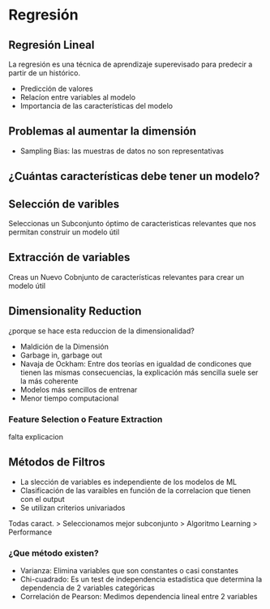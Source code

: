 # Regresión

## Regresión Lineal

La regresión es una técnica de aprendizaje superevisado para predecir a partir de un histórico.

- Predicción de valores
- Relacíon entre variables al modelo
- Importancia de las características del modelo

## Problemas al aumentar la dimensión

- Sampling Bias: las muestras de datos no son representativas

## ¿Cuántas características debe tener un modelo?



## Selección de varibles
Seleccionas un Subconjunto óptimo de caracteristicas relevantes que nos permitan construir un modelo útil

## Extracción de variables
Creas un Nuevo Cobnjunto de características relevantes para crear un modelo útil

## Dimensionality Reduction

¿porque se hace esta reduccion de la dimensionalidad?

- Maldición de la Dimensión
- Garbage in, garbage out
- Navaja de Ockham: Entre dos teorías en igualdad de condicones que tienen las mismas consecuencias, la explicación más sencilla suele ser la más coherente
- Modelos más sencillos de entrenar
- Menor tiempo computacional

### Feature Selection o Feature Extraction
falta explicacion

## Métodos de Filtros

- La slección de variables es independiente de los modelos de ML
- Clasificación de las varaibles en función de la correlacion que tienen con el output
- Se utilizan criterios univariados

Todas caract. > Seleccionamos mejor subconjunto > Algoritmo Learning > Performance

### ¿Que método existen?

- Varianza: Elimina variables que son constantes o casi constantes
- Chi-cuadrado: Es un test de independencia estadística que determina la dependencia de 2 variables categóricas
- Correlación de Pearson: Medimos dependencia lineal entre 2 variables



